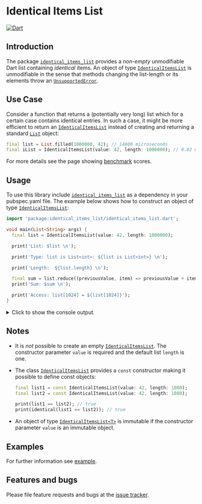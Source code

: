 
# Identical Items List
[![Dart](https://github.com/simphotonics/identical_items_list/actions/workflows/dart.yml/badge.svg)](https://github.com/simphotonics/identical_items_list/actions/workflows/dart.yml)


## Introduction

The package [`identical_items_list`][identical_items_list] provides
a *non-empty* unmodifiable Dart list containing *identical*
items. An object of type [`IdenticalItemsList`][IdenticalItemsList] is
unmodifiable in the sense that methods changing the list-length or its
elements throw an [`UnsupportedError`][UnsupportedError].


## Use Case

Consider a function that returns a (potentially very long) list which
for a certain case contains identical entries. In such a case,
it might be more efficient to return an
[`IdenticalItemsList`][IdenticalItemsList] instead of
creating and returning a standard [`List`][List] object:
```Dart
final list = List.filled(1000000, 42); // 14000 microseconds
final iList = IdenticalItemsList(value: 42, length: 1000000); // 0.02 microseconds
```
For more details see the page showing [benchmark][benchmark] scores.


## Usage

To use this library include [`identical_items_list`][identical_items_list]
as a dependency in your pubspec.yaml file. The
example below shows how to construct an object of type
[`IdenticalItemsList`][IdenticalItemsList]:

```Dart
import 'package:identical_items_list/identical_items_list.dart';

void main(List<String> args) {
  final list = IdenticalItemsList(value: 42, length: 1000000);

  print('List: $list \n');

  print('Type: list is List<int>: ${list is List<int>} \n');

  print('Length:  ${list.length} \n');

  final sum = list.reduce((previousValue, item) => previousValue + item);
  print('Sum: $sum \n');

  print('Access: list[1024] = ${list[1024]}');
}
```

<details> <summary> Click to show the console output. </summary>

```Console
$ dart example/bin/example.dart
List: [42, 42, 42, 42, 42, ..., 42, 42]

Type: is List<int>: true

Length: 1000000

Sum: 42000000

Access: list[1024] = 42
```
</details>

## Notes

* It is *not* possible to create an
empty [`IdenticalItemsList`][IdenticalItemsList]. The constructor parameter
`value` is required and the default list `length` is one.

* The class [`IdenticalItemsList`][IdenticalItemsList] provides a `const`
constructor making it possible to define const objects:
  ```Dart
  final list1 = const IdenticalItemsList(value: 42, length: 1000);
  final list2 = const IdenticalItemsList(value: 42, length: 1000);

  print(list1 == list2); // true
  print(identical(list1 == list2)); // true
  ```

*  An object of type [`IdenticalItemsList<T>`][IdenticalItemsList] is immutable if the
constructor parameter `value` is an immutable object.

## Examples

For further information see [example].

## Features and bugs

Please file feature requests and bugs at the [issue tracker].

[issue tracker]: https://github.com/simphotonics/identical_items_list/issues

[benchmark]: https://github.com/simphotonics/identical_items_list/tree/main/benchmark

[collections]: https://api.dart.dev/stable/dart-collection/dart-collection-library.html

[example]: https://github.com/simphotonics/identical_items_list/tree/main/example

[identical_items_list]: https://pub.dev/packages/identical_items_list

[IdenticalItemsList]: https://pub.dev/documentation/identical_items_list/latest/identical_items_list/IdenticalItemsList-class.html

[IdenticalItemsIterable]: https://pub.dev/documentation/identical_items_list/latest/identical_items_list/IdenticalItemsIterable-class.html

[IdenticalItemsIterator]: https://pub.dev/documentation/identical_items_list/latest/identical_items_list/IdenticalItemsIterator-class.html

[List]:https://api.dart.dev/dart-core/List-class.html

[UnsupportedError]: https://api.dart.dev/dart-core/UnsupportedError-class.html